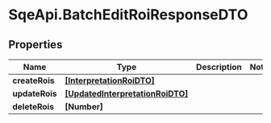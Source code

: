 # SqeApi.BatchEditRoiResponseDTO

## Properties

Name | Type | Description | Notes
------------ | ------------- | ------------- | -------------
**createRois** | [**[InterpretationRoiDTO]**](InterpretationRoiDTO.md) |  | 
**updateRois** | [**[UpdatedInterpretationRoiDTO]**](UpdatedInterpretationRoiDTO.md) |  | 
**deleteRois** | **[Number]** |  | 


